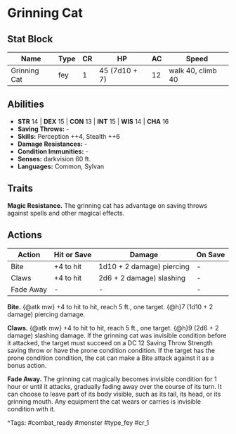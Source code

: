 # Grinning Cat

## Stat Block

| Name | Type | CR | HP | AC | Speed |
|------|------|----|----|----|-------|
| Grinning Cat | fey | 1 | 45 (7d10 + 7) | 12 | walk 40, climb 40 |

## Abilities

- **STR** 14 | **DEX** 15 | **CON** 13 | **INT** 15 | **WIS** 14 | **CHA** 16
- **Saving Throws:** -  
- **Skills:** Perception ++4, Stealth ++6  
- **Damage Resistances:** -  
- **Condition Immunities:** -  
- **Senses:** darkvision 60 ft.  
- **Languages:** Common, Sylvan

## Traits

**Magic Resistance.** The grinning cat has advantage on saving throws against spells and other magical effects.


## Actions

| Action | Hit or Save | Damage | On Save |
|--------|--------------|--------|----------|
| Bite | +4 to hit | 1d10 + 2 damage) piercing | - |
| Claws | +4 to hit | 2d6 + 2 damage) slashing | - |
| Fade Away | - | - | - |

**Bite.** {@atk mw} +4 to hit to hit, reach 5 ft., one target. {@h}7 (1d10 + 2 damage) piercing damage.

**Claws.** {@atk mw} +4 to hit to hit, reach 5 ft., one target. {@h}9 (2d6 + 2 damage) slashing damage. If the grinning cat was invisible condition before it attacked, the target must succeed on a DC 12 Saving Throw Strength saving throw or have the prone condition condition. If the target has the prone condition condition, the cat can make a Bite attack against it as a bonus action.

**Fade Away.** The grinning cat magically becomes invisible condition for 1 hour or until it attacks, gradually fading away over the course of its turn. It can choose to leave part of its body visible, such as its tail, its head, or its grinning mouth. Any equipment the cat wears or carries is invisible condition with it.


^Tags: #combat_ready #monster #type_fey #cr_1